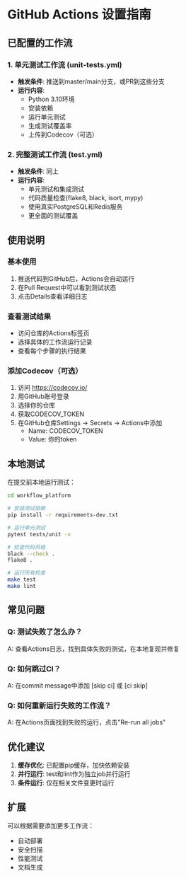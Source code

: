 # GitHub Actions 设置指南

## 已配置的工作流

### 1. 单元测试工作流 (unit-tests.yml)
- **触发条件**: 推送到master/main分支，或PR到这些分支
- **运行内容**: 
  - Python 3.10环境
  - 安装依赖
  - 运行单元测试
  - 生成测试覆盖率
  - 上传到Codecov（可选）

### 2. 完整测试工作流 (test.yml)
- **触发条件**: 同上
- **运行内容**:
  - 单元测试和集成测试
  - 代码质量检查(flake8, black, isort, mypy)
  - 使用真实PostgreSQL和Redis服务
  - 更全面的测试覆盖

## 使用说明

### 基本使用
1. 推送代码到GitHub后，Actions会自动运行
2. 在Pull Request中可以看到测试状态
3. 点击Details查看详细日志

### 查看测试结果
- 访问仓库的Actions标签页
- 选择具体的工作流运行记录
- 查看每个步骤的执行结果

### 添加Codecov（可选）
1. 访问 https://codecov.io/
2. 用GitHub账号登录
3. 选择你的仓库
4. 获取CODECOV_TOKEN
5. 在GitHub仓库Settings → Secrets → Actions中添加
   - Name: CODECOV_TOKEN
   - Value: 你的token

## 本地测试

在提交前本地运行测试：

```bash
cd workflow_platform

# 安装测试依赖
pip install -r requirements-dev.txt

# 运行单元测试
pytest tests/unit -v

# 检查代码风格
black --check .
flake8 .

# 运行所有检查
make test
make lint
```

## 常见问题

### Q: 测试失败了怎么办？
A: 查看Actions日志，找到具体失败的测试，在本地复现并修复

### Q: 如何跳过CI？
A: 在commit message中添加 [skip ci] 或 [ci skip]

### Q: 如何重新运行失败的工作流？
A: 在Actions页面找到失败的运行，点击"Re-run all jobs"

## 优化建议

1. **缓存优化**: 已配置pip缓存，加快依赖安装
2. **并行运行**: test和lint作为独立job并行运行
3. **条件运行**: 仅在相关文件变更时运行

## 扩展

可以根据需要添加更多工作流：
- 自动部署
- 安全扫描
- 性能测试
- 文档生成